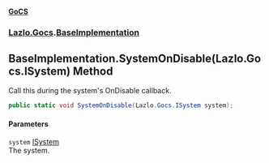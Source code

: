 #### [GoCS](./index.md 'index')
### [Lazlo.Gocs](./Lazlo-Gocs.md 'Lazlo.Gocs').[BaseImplementation](./Lazlo-Gocs-BaseImplementation.md 'Lazlo.Gocs.BaseImplementation')
## BaseImplementation.SystemOnDisable(Lazlo.Gocs.ISystem) Method
Call this during the system's OnDisable callback.  
```C#
public static void SystemOnDisable(Lazlo.Gocs.ISystem system);
```
#### Parameters
<a name='Lazlo-Gocs-BaseImplementation-SystemOnDisable(Lazlo-Gocs-ISystem)-system'></a>
`system` [ISystem](./Lazlo-Gocs-ISystem.md 'Lazlo.Gocs.ISystem')  
The system.  
  
